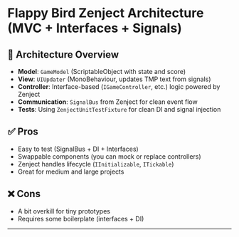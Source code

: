 # Flappy Bird Zenject Architecture (MVC + Interfaces + Signals)

## 🧩 Architecture Overview

- **Model**: `GameModel` (ScriptableObject with state and score)
- **View**: `UIUpdater` (MonoBehaviour, updates TMP text from signals)
- **Controller**: Interface-based (`IGameController`, etc.) logic powered by Zenject
- **Communication**: `SignalBus` from Zenject for clean event flow
- **Tests**: Using `ZenjectUnitTestFixture` for clean DI and signal injection

## ✅ Pros

- Easy to test (SignalBus + DI + Interfaces)
- Swappable components (you can mock or replace controllers)
- Zenject handles lifecycle (`IInitializable`, `ITickable`)
- Great for medium and large projects

## ❌ Cons

- A bit overkill for tiny prototypes
- Requires some boilerplate (interfaces + DI)

---